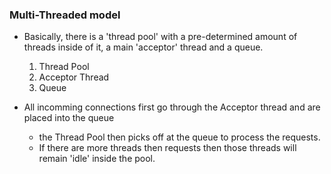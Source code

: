 ### Multi-Threaded model

- Basically, there is a 'thread pool' with a pre-determined amount of threads inside of it, a main 'acceptor' thread and a queue.

  1. Thread Pool
  2. Acceptor Thread
  3. Queue

- All incomming connections first go through the Acceptor thread and are placed into the queue
  - the Thread Pool then picks off at the queue to process the requests.
  - If there are more threads then requests then those threads will remain 'idle' inside the pool.
